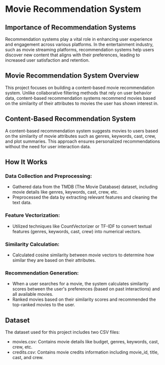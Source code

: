 # Movie Recommendation System

## Importance of Recommendation Systems

Recommendation systems play a vital role in enhancing user experience and engagement across various platforms. In the entertainment industry, such as movie streaming platforms, recommendation systems help users discover new content that aligns with their preferences, leading to increased user satisfaction and retention.

## Movie Recommendation System Overview

This project focuses on building a content-based movie recommendation system. Unlike collaborative filtering methods that rely on user behavior data, content-based recommendation systems recommend movies based on the similarity of their attributes to movies the user has shown interest in.

## Content-Based Recommendation System

A content-based recommendation system suggests movies to users based on the similarity of movie attributes such as genres, keywords, cast, crew, and plot summaries. This approach ensures personalized recommendations without the need for user interaction data.

## How It Works

### Data Collection and Preprocessing:

- Gathered data from the TMDB (The Movie Database) dataset, including movie details like genres, keywords, cast, crew, etc.
- Preprocessed the data by extracting relevant features and cleaning the text data.

### Feature Vectorization:

- Utilized techniques like CountVectorizer or TF-IDF to convert textual features (genres, keywords, cast, crew) into numerical vectors.

### Similarity Calculation:

- Calculated cosine similarity between movie vectors to determine how similar they are based on their attributes.

### Recommendation Generation:

- When a user searches for a movie, the system calculates similarity scores between the user's preferences (based on past interactions) and all available movies.
- Ranked movies based on their similarity scores and recommended the top-ranked movies to the user.

## Dataset

The dataset used for this project includes two CSV files:

- movies.csv: Contains movie details like budget, genres, keywords, cast, crew, etc.
- credits.csv: Contains movie credits information including movie_id, title, cast, and crew.
